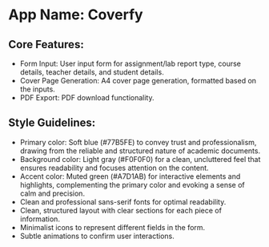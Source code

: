 # **App Name**: Coverfy

## Core Features:

- Form Input: User input form for assignment/lab report type, course details, teacher details, and student details.
- Cover Page Generation: A4 cover page generation, formatted based on the inputs.
- PDF Export: PDF download functionality.

## Style Guidelines:

- Primary color: Soft blue (#77B5FE) to convey trust and professionalism, drawing from the reliable and structured nature of academic documents.
- Background color: Light gray (#F0F0F0) for a clean, uncluttered feel that ensures readability and focuses attention on the content.
- Accent color: Muted green (#A7D1AB) for interactive elements and highlights, complementing the primary color and evoking a sense of calm and precision.
- Clean and professional sans-serif fonts for optimal readability.
- Clean, structured layout with clear sections for each piece of information.
- Minimalist icons to represent different fields in the form.
- Subtle animations to confirm user interactions.